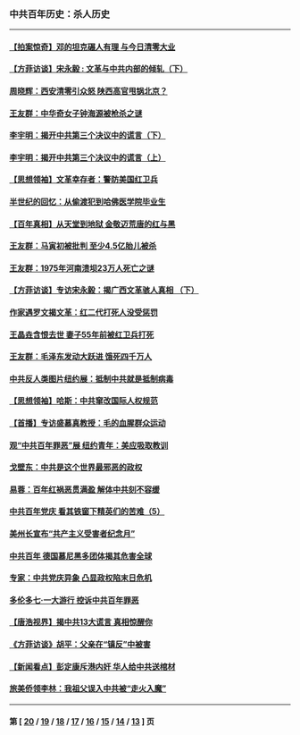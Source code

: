 ### 中共百年历史：杀人历史
---
#### [【拍案惊奇】邓的坦克碾人有理 与今日清零大业](../../pages/nf1176106/n13729574.md?06220430) 
#### [【方菲访谈】宋永毅 : 文革与中共内部的倾轧（下）](../../pages/nf1176106/n13486836.md?06220430) 
#### [周晓辉：西安清零引众怒 陕西高官甩锅北京？](../../pages/nf1176106/n13484627.md?06220430) 
#### [王友群：中华奇女子钟海源被枪杀之谜](../../pages/nf1176106/n13430555.md?06220430) 
#### [李宇明：揭开中共第三个决议中的谎言（下）](../../pages/nf1176106/n13389389.md?06220430) 
#### [李宇明：揭开中共第三个决议中的谎言（上）](../../pages/nf1176106/n13388697.md?06220430) 
#### [【思想领袖】文革幸存者：警防美国红卫兵](../../pages/nf1176106/n13339289.md?06220430) 
#### [半世纪的回忆：从偷渡犯到哈佛医学院毕业生](../../pages/nf1176106/n13345328.md?06220430) 
#### [【百年真相】从天堂到地狱 金敬迈荒唐的红与黑](../../pages/nf1176106/n13336995.md?06220430) 
#### [王友群：马寅初被批判 至少4.5亿胎儿被杀](../../pages/nf1176106/n13260313.md?06220430) 
#### [王友群：1975年河南溃坝23万人死亡之谜](../../pages/nf1176106/n13231576.md?06220430) 
#### [【方菲访谈】专访宋永毅：揭广西文革骇人真相 （下）](../../pages/nf1176106/n13209074.md?06220430) 
#### [作家遇罗文揭文革：红二代打死人没受惩罚](../../pages/nf1176106/n13205254.md?06220430) 
#### [王晶垚含恨去世 妻子55年前被红卫兵打死](../../pages/nf1176106/n13203590.md?06220430) 
#### [王友群：毛泽东发动大跃进 饿死四千万人](../../pages/nf1176106/n13177158.md?06220430) 
#### [中共反人类图片纽约展：抵制中共就是抵制病毒](../../pages/nf1176106/n13115371.md?06220430) 
#### [【思想领袖】哈斯：中共窜改国际人权规范](../../pages/nf1176106/n13053647.md?06220430) 
#### [【首播】专访盛慕真教授：毛的血腥群众运动](../../pages/nf1176106/n13091782.md?06220430) 
#### [观“中共百年罪恶”展 纽约青年：美应吸取教训](../../pages/nf1176106/n13085246.md?06220430) 
#### [戈壁东：中共是这个世界最邪恶的政权](../../pages/nf1176106/n13085641.md?06220430) 
#### [易蓉：百年红祸恶贯满盈 解体中共刻不容缓](../../pages/nf1176106/n13084455.md?06220430) 
#### [中共百年党庆 看其铁窗下精英们的苦难（5）](../../pages/nf1176106/n13076766.md?06220430) 
#### [美州长宣布“共产主义受害者纪念月”](../../pages/nf1176106/n13074024.md?06220430) 
#### [中共百年 德国慕尼黑多团体揭其危害全球](../../pages/nf1176106/n13068873.md?06220430) 
#### [专家：中共党庆异象 凸显政权陷末日危机](../../pages/nf1176106/n13067084.md?06220430) 
#### [多伦多七·一大游行 控诉中共百年罪恶](../../pages/nf1176106/n13062043.md?06220430) 
#### [【唐浩视界】揭中共13大谎言 真相惊醒你](../../pages/nf1176106/n13065208.md?06220430) 
#### [《方菲访谈》胡平：父亲在“镇反”中被害](../../pages/nf1176106/n13064114.md?06220430) 
#### [【新闻看点】彭定康斥港内奸 华人给中共送棺材](../../pages/nf1176106/n13064230.md?06220430) 
#### [旅美侨领李林：我祖父误入中共被“走火入魔”](../../pages/nf1176106/n13062777.md?06220430) 

---
#### 第 [ [20](./20.md?06220430) / [19](./19.md?06220430) / [18](./18.md?06220430) / [17](./17.md?06220430) / [16](./16.md?06220430) / [15](./15.md?06220430) / [14](./14.md?06220430) / [13](./13.md?06220430) ] 页
